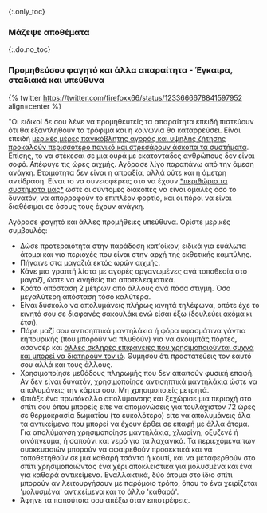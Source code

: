 {:.only_toc}
### Μάζεψε αποθέματα

{:.do.no_toc}
### Προμηθεύσου φαγητό και άλλα απαραίτητα - Έγκαιρα, σταδιακά και υπεύθυνα

{% twitter https://twitter.com/firefoxx66/status/1233666678841597952 align=center %}

"Οι ειδικοί δε σου λένε να προμηθευτείς τα απαραίτητα επειδή πιστεύουν ότι θα εξαντληθούν τα τρόφιμα και η κοινωνία θα καταρρεύσει. Είναι επειδή [μερικές μέρες πανικόβλητης αγοράς και υψηλής ζήτησης προκαλούν περισσότερο πανικό και στρεσάρουν άσκοπα τα συστήματα](https://twitter.com/firefoxx66/status/1233666678841597952). Επίσης, το να στέκεσαι σε μια ουρά με εκατοντάδες ανθρώπους δεν είναι σοφό. Απέφυγε τις ώρες αιχμής. Αγόρασε λίγο παραπάνω από την άμεση ανάγκη. Ετοιμότητα δεν είναι η απραξία, αλλά ούτε και η άμετρη αντίδραση. Είναι το να συνεισφέρεις στο να έχουν [\*περιθώριο τα συστήματα μας\*](https://twitter.com/firefoxx66/status/1233666678841597952) ώστε οι σύντομες διακοπές να είναι ομαλές όσο το δυνατόν, να απορροφούν το επιπλέον φορτίο, και οι πόροι να είναι διαθέσιμοι σε όσους τους έχουν ανάγκη.


Αγόρασε φαγητό και άλλες προμήθειες υπεύθυνα. Ορίστε μερικές συμβουλές:

- Δώσε προτεραιότητα στην παράδοση κατ'οίκον, ειδικά για ευάλωτα άτομα και για περιοχές που είναι στην αρχή της εκθετικής καμπύλης.
- Πήγαινε στα μαγαζιά εκτός ωρών αιχμής.
- Κάνε μια γραπτή λίστα με αγορές οργανωμένες ανά τοποθεσία στο μαγαζί, ώστε να κινηθείς πιο αποτελεσματικά.
- Κράτα απόσταση 2 μέτρων από άλλους ανά πάσα στιγμή. Όσο μεγαλύτερη απόσταση τόσο καλύτερα.
- Είναι δύσκολο να απολυμάνεις πλήρως κινητά τηλέφωνα, οπότε έχε το κινητό σου σε διαφανές σακουλάκι ενώ είσαι έξω (δουλεύει ακόμα κι έτσι).
- Πάρε μαζί σου αντισηπτικά μαντηλάκια ή φόρα υφασμάτινα γάντια κηπουρικής (που μπορούν να πλυθούν)
  για να ακουμπάς πόρτες, ασανσέρ και [άλλες σκληρές επιφάνειες που χρησιμοποιούνται συχνά και μπορεί
  να διατηρούν τον ιό](https://www.nytimes.com/2020/03/17/health/coronavirus-surfaces-aerosols.html).
  Θυμήσου ότι προστατεύεις τον εαυτό σου αλλά και τους άλλους.
- Χρησιμοποίησε μεθόδους πληρωμής που δεν απαιτούν φυσική επαφή. Αν δεν είναι δυνατόν, χρησιμοποίησε
  αντισηπτικά μαντηλάκια ώστε να απολυμάνεις την κάρτα σου. Μη χρησιμοποιείς μετρητά.
- Φτιάξε ένα πρωτόκολλο απολύμανσης και ξεχώρισε μια περιοχή στο σπίτι σου όπου μπορείς είτε να απομονώσεις
  για τουλάχιστον 72 ώρες σε θερμοκρασία δωματίου (το ευκολότερο) είτε να απολυμάνεις όλα τα αντικείμενα που μπορεί να έχουν
  έρθει σε επαφή με άλλα άτομα. Για απολύμανση χρησιμοποίησε μαντηλάκια, χλωρίνη, οξυζενέ ή οινόπνευμα, ή σαπούνι
  και νερό για τα λαχανικά. Τα περιεχόμενα των συσκευασιών μπορούν να αφαιρεθούν προσεκτικά και να τοποθετηθούν
  σε μια καθαρή τσάντα ή κουτί, και να μεταφερθούν στο σπίτι χρησιμοποιώντας ένα χέρι αποκλειστικά για μολυσμένα και ένα για καθαρά αντικείμενα.
  Εναλλακτικά, δύο άτομα στο ίδιο σπίτι μπορούν αν λειτουργήσουν με παρόμοιο τρόπο, όπου το ένα χειρίζεται 'μολυσμένα' αντικείμενα και το άλλο 'καθαρά'.
- Άφηνε τα παπούτσια σου απέξω όταν επιστρέφεις.

